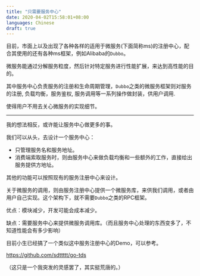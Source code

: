 ```yaml
---
title: "只需要服务中心"
date: 2020-04-02T15:58:01+08:00
languages: Chinese
draft: true
---
```


目前，市面上以及出现了各种各样的适用于微服务(下面简称ms)的注册中心，配合其使用的还有各种ms框架，例如Alibaba的`Dubbo`。

微服务能通过分解服务粒度，然后针对特定服务进行性能扩展，来达到高性能的目的。

其中服务中心负责服务的注册和生命周期管理，`Dubbo`之类的微服务框架则对服务的注册, 负载均衡，服务鉴权, 服务调用等一系列操作做封装，供用户调用.

使得用户不用去关心微服务的实现细节。

---

我的想法相反，或许能让服务中心做更多的事。

我们可以从头，去设计一个服务中心：

- 只管理服务名和服务地址。
- 消费端索取服务时，则由服务中心来做负载均衡和一些额外的工作，直接给出服务提供方地址。

其他的功能可以按照现有的服务注册中心来设计。

关于微服务的调用，则由服务注册中心提供一个微服务库，来供我们调用，或者由用户自己实现。这个架构下，就不需要`Dubbo`之类的RPC框架。

优点：模块减少，开发可能会成本减少。

缺点：需要服务中心来提供微服务调用库。（而且服务中心处理的东西变多了，不知道性能会有多少影响）

目前小生已经搞了一个类似这中服务注册中心的Demo，可以参考。

https://github.com/sdttttt/go-tds

（这只是一个我突发的灵感罢了，其实挺荒唐的。）